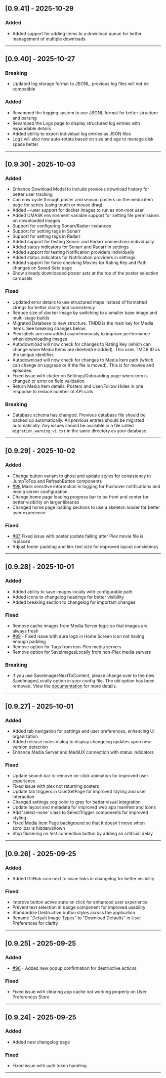 ## [0.9.41] - 2025-10-29

### Added

- Added support for adding items to a download queue for better management of multiple downloads

---

## [0.9.40] - 2025-10-27

### Breaking

- Updated log storage format to JSONL, previous log files will not be compatible

### Added

- Revamped the logging system to use JSONL format for better structure and parsing
- Revamped the Logs page to display structured log entries with expandable details
- Added ability to export individual log entries as JSON files
- Logs will also now auto-rotate based on size and age to manage disk space better

---

## [0.9.30] - 2025-10-03

### Added

- Enhance Download Modal to include previous download history for better user tracking
- Can now cycle through poster and season posters on the media item page for series (using touch or mouse drag)
- Added --user support for docker images to run as non-root user
- Added UMASK environment variable support for setting file permissions on downloaded images
- Support for configuring Sonarr/Radarr instances
- Support for setting tags in Sonarr
- Support for setting tags in Radarr
- Added support for testing Sonarr and Radarr connections individually
- Added status indicators for Sonarr and Radarr in settings
- Added support for testing Notification providers individually
- Added status indicators for Notification providers in settings
- Added support for force checking Movies for Rating Key and Path changes on Saved Sets page
- Show already downloaded poster sets at the top of the poster selection carousels

### Fixed

- Updated error details to use structured maps instead of formatted strings for better clarity and consistency
- Reduce size of docker image by switching to a smaller base image and multi-stage builds
- Migrated Database to new structure. TMDB is the main key for Media Items. See breaking changes below.
- Plex labels are now added asynchronously to improve performance when downloading images
- Autodownload will now check for changes to Rating Key (which can change when Media Items are deleted/re-added). This uses TMDB ID as the unique identifier.
- Autodownload will now check for changes to Media Item path (which can change on upgrade or if the file is moved). This is for movies and episodes.
- Fixed issue with clutter on Settings/Onboarding page when item is changed or error on field validation.
- Return Media Item details, Posters and User/Follow Hides in one response to reduce number of API calls

### Breaking

- Database schema has changed. Previous database file should be backed up automatically. All previous entries should be migrated automatically. Any issues should be available in a file called
  `migration_warning_v1.txt` in the same directory as your database.

---

## [0.9.29] - 2025-10-02

### Added

- Change button variant to ghost and update styles for consistency in JumpToTop and RefreshButton components
- [#98](https://github.com/mediux-team/AURA/issues/98) Mask sensitive information in logging for Pushover notifications and media server configuration
- Change home page loading progress bar to be front and center for better visibility on larger libraries
- Changed home page loading sections to use a skeleton loader for better user experience

### Fixed

- [#87](https://github.com/mediux-team/AURA/issues/87) Fixed issue with poster update failing after Plex movie file is replaced
- Adjust footer padding and link text size for improved layout consistency

---

## [0.9.28] - 2025-10-01

### Added

- Added ability to save images locally with configurable path
- Added icons to changelog headings for better visibility
- Added breaking section to changelog for important changes

### Fixed

- Remove cache images from Media Server logic so that images are always fresh
- [#99](https://github.com/mediux-team/AURA/issues/99) - Fixed issue with aura logo in Home Screen icon not having enough padding
- Remove option for Tags from non-Plex media servers
- Remove option for SaveImagesLocally from non-Plex media servers

### Breaking

- If you use SaveImagesNextToContent, please change over to the new SaveImagesLocally option in your config file. The old option has been removed. View the [documentation](https://mediux-team.github.io/AURA/config#saveimageslocallyenabled) for more details.

---

## [0.9.27] - 2025-10-01

### Added

- Added tab navigation for settings and user preferences, enhancing UI organization
- Added release notes dialog to display changelog updates upon new version detection
- Enhance Media Server and MediUX connection with status indicators

### Fixed

- Update search bar to remove on-click animation for improved user experience
- Fixed issue with plex not returning posters
- Update tab triggers in UserSetPage for improved styling and user interaction
- Changed settings cog color to grey for better visual integration
- Update layout and metadata for improved web app manifest and icons
- Add 'select-none' class to SelectTrigger components for improved styling
- Fixed Media Item Page background so that it doesn't move when scrollbar is hidden/shown
- Stop flickering on test connection button by adding an artificial delay

---

## [0.9.26] - 2025-09-25

### Added

- Added GitHub icon next to issue links in changelog for better visibility

### Fixed

- Improve button active state on click for enhanced user experience
- Prevent text selection in badge component for improved usability
- Standardize Destructive button styles across the application
- Rename "Default Image Types" to "Download Defaults" in User Preferences for clarity

---

## [0.9.25] - 2025-09-25

### Added

- [#96](https://github.com/mediux-team/AURA/issues/96) - Added new popup confirmation for destructive actions

### Fixed

- Fixed issue with clearing app cache not working properly on User Preferences Store

---

## [0.9.24] - 2025-09-25

### Added

- Added new changelog page

### Fixed

- Fixed issue with auth token handling

---
